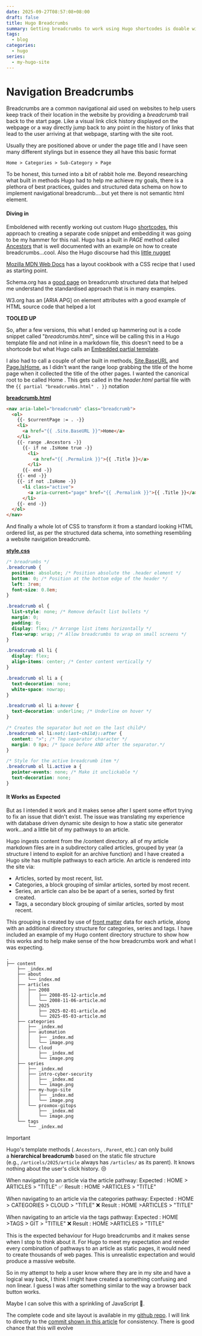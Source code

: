 ```yaml
---
date: 2025-09-27T08:57:08+08:00
draft: false
title: Hugo Breadcrumbs
summary: Getting breadcrumbs to work using Hugo shortcodes is doable with some effort and a lot of CSS.  But it might not work as expected.  Let me explain
tags:
  - blog
categories:
  - hugo
series:
  - my-hugo-site
---
```

# Navigation Breadcrumbs

Breadcrumbs are a common navigational aid used on websites to help users keep track of their location in the website by providing a *breadcrumb* trail back to the start page.  Like a visual link click history displayed on the webpage or a way directly jump back to any point in the history of links that lead to the user arriving at that webpage, starting with the site root.

Usually they are positioned above or under the page title and I have seen many different stylings but in essence they all have this basic format
```
Home > Categories > Sub-Category > Page 
```

To be honest, this turned into a bit of rabbit hole me.  Beyond researching what built in methods Hugo had to help me achieve my goals, there is a plethora of best practices, guides and structured data schema on how to implement navigational breadcrumb....but yet there is not semantic html element.

#### Diving in

Emboldened with recently working out custom Hugo [shortcodes](https://gohugo.io/content-management/shortcodes/), this approach to creating a separate code snippet and embedding it  was going to be my hammer for this nail.  Hugo has a built in *PAGE* method called [Ancestors](https://gohugo.io/methods/page/ancestors/) that is well documented with an example on how to create breadcrumbs...cool.  Also the Hugo discourse had this [little nugget](https://discourse.gohugo.io/t/generating-breadcrumbs-for-hugo/42059)



[Mozilla MDN Web Docs](https://developer.mozilla.org/en-US/docs/Web/CSS/Layout_cookbook/Breadcrumb_Navigation) has  a layout cookbook with a CSS recipe that I used as starting point.  

Schema.org has a [good page](https://schema.org/BreadcrumbList) on breadcrumb structured data that helped me understand the standardised approach that is in many examples.

W3.org has an [ARIA APG]  on element attributes with a good example of HTML source code that helped a lot 

**TOOLED UP**

So, after a few versions, this what I ended up hammering out is a code snippet called "*breadcrumbs.html*", since  will be calling this in a Hugo template file and not inline in a markdown file, this doesn't need to be a shortcode but what Hugo calls an [Embedded partial template](https://gohugo.io/templates/embedded/#article).   

I also had to call a couple of other built in methods, [Site.BaseURL](https://gohugo.io/methods/site/baseurl/) and [Page.IsHome](https://gohugo.io/methods/page/ishome/#article),  as I didn't want the range loop grabbing the title of the home page when it collected the title of the other pages.  I wanted the canonical root to be called Home .  This gets called in the *header.html* partial file with the `{{ partial "breadcrumbs.html" . }}` notation

**[breadcrumb.html](https://github.com/mikewebbtech/mikewebbtech-hugo/tree/339f5b149e93c9cf97514f8d5e4e578b4048393d)**
```html
<nav aria-label="breadcrumb" class="breadcrumb">
  <ol>
    {{- $currentPage := . -}}
    <li>
      <a href="{{ .Site.BaseURL }}">Home</a>
    </li>
    {{- range .Ancestors -}} 
      {{- if ne .IsHome true -}}
        <li>
          <a href="{{ .Permalink }}">{{ .Title }}</a>
        </li>
      {{- end -}} 
    {{- end -}} 
    {{- if not .IsHome -}}
      <li class="active">
        <a aria-current="page" href="{{ .Permalink }}">{{ .Title }}</a>
      </li>
    {{- end -}}
  </ol>
</nav>
```

And finally a whole lot of CSS to transform it from a standard looking HTML ordered list, as per the structured data schema, into something resembling a website navigation breadcrumb.

**[style.css](https://github.com/mikewebbtech/mikewebbtech-hugo/blob/339f5b149e93c9cf97514f8d5e4e578b4048393d/assets/css/style.css)**
```css
/* breadrumbs */
.breadcrumb {
  position: absolute; /* Position absolute the .header element */
  bottom: 0; /* Position at the bottom edge of the header */
  left: 3rem;
  font-size: 0.8em;
}

.breadcrumb ol {
  list-style: none; /* Remove default list bullets */
  margin: 0;
  padding: 0;
  display: flex; /* Arrange list items horizontally */
  flex-wrap: wrap; /* Allow breadcrumbs to wrap on small screens */
}

.breadcrumb ol li {
  display: flex;
  align-items: center; /* Center content vertically */
}

.breadcrumb ol li a {
  text-decoration: none;
  white-space: nowrap;
}

.breadcrumb ol li a:hover {
  text-decoration: underline; /* Underline on hover */
}

/* Creates the separator but not on the last child*/
.breadcrumb ol li:not(:last-child)::after {
  content: ">"; /* The separator character */
  margin: 0 8px; /* Space before AND after the separator.*/
}

/* Style for the active breadcrumb item */
.breadcrumb ol li.active a {
  pointer-events: none; /* Make it unclickable */
  text-decoration: none;
}
```

#### It Works as Expected

But as I intended it work and it makes sense after I spent some effort trying to fix an issue that didn't exist.  The issue was translating my experience with database driven dynamic site design to how a static site generator work...and a little bit of my pathways to an article.

Hugo ingests content from the /content directory.  all of my article markdown files are in a subdirectory called articles, grouped by year (a structure I intend to exploit for an archive function) and I have created a Hugo site has multiple pathways to each article.  An article  is rendered into the site via:
- Articles, sorted by most recent, list.
-  Categories, a block grouping of similar articles, sorted by most recent.
- Series, an article can also be be apart of a series, sorted by first created.
-  Tags, a secondary block grouping of similar articles, sorted by most recent.

This grouping is created by use of [front matter](https://gohugo.io/content-management/front-matter/) data for each article, along with an additional directory structure for categories, series and tags.  I have included an example of my Hugo content directory structure to show how this works and to help make sense of the how breadcrumbs work and what I was expecting.

```
.
├── content
    ├── _index.md
    ├── about
    │   └── index.md
    ├── articles
    │   ├── 2008
    │   │   ├── 2008-05-12-article.md
    │   │   └── 2008-11-06-article.md
    │   └── 2025
    │       ├── 2025-02-01-article.md
    │       └── 2025-05-03-article.md
    ├── categories
    │   ├── _index.md
    │   ├── automation
    │   │   ├── _index.md
    │   │   └── image.png
    │   └── cloud
    │       ├── _index.md
    │       └── image.png
    ├── series
    │   ├── _index.md
    │   ├── intro-cyber-security
    │   │   ├── _index.md
    │   │   └── image.png
    │   ├── my-hugo-site
    │   │   ├── _index.md
    │   │   └── image.png
    │   └── proxmox-gitops
    │       ├── _index.md
    │       └── image.png
    └── tags
        └── _index.md
```

> [!IMPORTANT]
> Hugo's template methods  (`.Ancestors`, `.Parent`, etc.) can only build a **hierarchical breadcrumb** based on the static file structure (e.g., `/articels/2025/article` always has `/articles/` as its parent).  It knows nothing about the user's click history. 😒

When navigating to an article via the article pathway:
Expected : HOME > ARTICLES > "TITLE"
✅ Result : HOME >ARTICLES > "TITLE"

When navigating to an article via the categories pathway:
Expected : HOME > CATEGORIES > CLOUD > "TITLE"
❌ Result : HOME >ARTICLES > "TITLE"

When navigating to an article via the tags pathway:
Expected : HOME >TAGS > GIT > "TITILE"
❌ Result : HOME >ARTICLES > "TITLE"

This is the expected behaviour for Hugo breadcrumbs and it makes sense when I stop to think about it.  For Hugo to meet my expectation and render every combination of pathways to an article as static pages, it would need to create thousands of web pages.  This is unrealistic expectation and would produce a massive website.

So in my attempt to help a user know where they are in my site and have a logical way back,  I think I might have created a something confusing and non linear.  I guess I was after something similar to the way a browser back button works.

Maybe I can solve this with a sprinkling of JavaScript 🤔.

The complete code and site layout is available in my [github repo](https://github.com/mikewebbtech).  I will link to directly to the [commit shown in this article](https://github.com/mikewebbtech/mikewebbtech-hugo/tree/339f5b149e93c9cf97514f8d5e4e578b4048393d) for consistency.  There is good chance that this will evolve